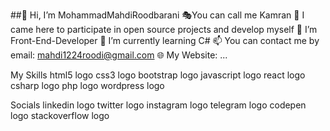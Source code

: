 ##👋 Hi, I’m MohammadMahdiRoodbarani
🎭You can call me Kamran
🎯 I came here to participate in open source projects and develop myself
👀 I’m Front-End-Developer
🌱 I’m currently learning C#
📫 You can contact me by email: mahdi1224roodi@gmail.com
🌐 My Website: ...

My Skills
html5 logo css3 logo bootstrap logo javascript logo react logo csharp logo php logo wordpress logo

Socials
linkedin logo twitter logo instagram logo telegram logo codepen logo stackoverflow logo
